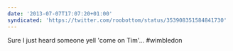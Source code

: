 ```yaml
---
date: '2013-07-07T17:07:20+01:00'
syndicated: 'https://twitter.com/roobottom/status/353908351584841730'
---
```

Sure I just heard someone yell 'come on Tim'… #wimbledon
